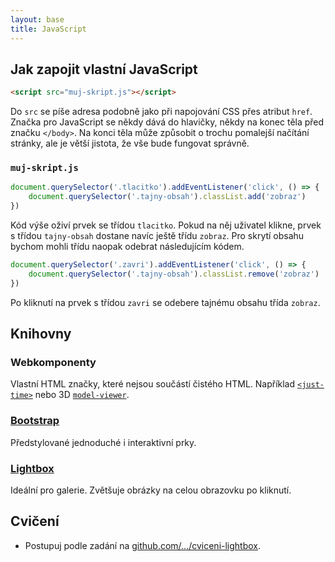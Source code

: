```yaml
---
layout: base
title: JavaScript
---
```


## Jak zapojit vlastní JavaScript

```html
<script src="muj-skript.js"></script>
```

Do `src` se píše adresa podobně jako při napojování CSS přes atribut `href`. Značka pro JavaScript se někdy dává do hlavičky, někdy na konec těla před značku `</body>`. Na konci těla může způsobit o trochu pomalejší načítání stránky, ale je větší jistota, že vše bude fungovat správně.

### `muj-skript.js`

```javascript
document.querySelector('.tlacitko').addEventListener('click', () => {
	document.querySelector('.tajny-obsah').classList.add('zobraz')
})
```

Kód výše oživí prvek se třídou `tlacitko`. Pokud na něj uživatel klikne, prvek s třídou `tajny-obsah` dostane navíc ještě třídu `zobraz`. Pro skrytí obsahu bychom mohli třídu naopak odebrat následujícím kódem.

```javascript
document.querySelector('.zavri').addEventListener('click', () => {
	document.querySelector('.tajny-obsah').classList.remove('zobraz')
})
```

Po kliknutí na prvek s třídou `zavri` se odebere tajnému obsahu třída `zobraz`.

## Knihovny

### Webkomponenty

Vlastní HTML značky, které nejsou součástí čistého HTML. Například [`<just-time>`](https://www.npmjs.com/package/just-time-webcomponent) nebo 3D [`model-viewer`](https://web.dev/articles/model-viewer).

### [Bootstrap](https://getbootstrap.com/)

Předstylované jednoduché i interaktivní prky.

### [Lightbox](https://lokeshdhakar.com/projects/lightbox2/)

Ideální pro galerie. Zvětšuje obrázky na celou obrazovku po kliknutí.

## Cvičení

- Postupuj podle zadání na [github.com/…/cviceni-lightbox](https://github.com/Czechitas-podklady-WEB/cviceni-lightbox).
